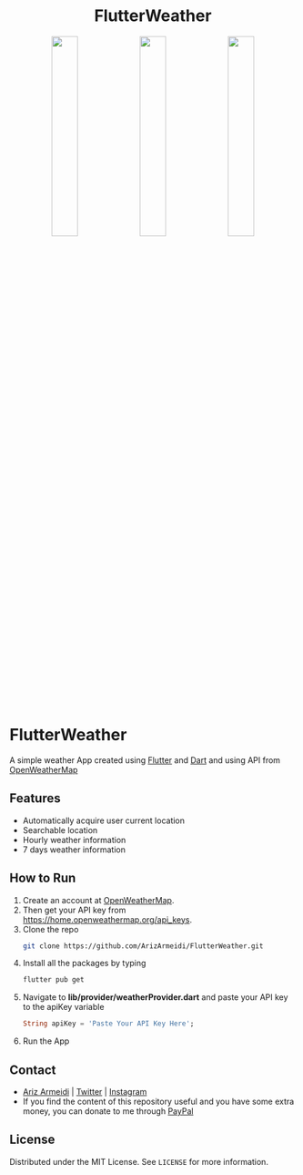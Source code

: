  <h1 align="center">FlutterWeather</h1>

<p align="center">
<img src="https://user-images.githubusercontent.com/60814961/109659665-7e5aec00-7b9a-11eb-96ae-e2c4b37f2e79.png" width="30%"></img> 
<img src="https://user-images.githubusercontent.com/60814961/109659671-7ef38280-7b9a-11eb-9d96-661bf673a58e.png" width="30%"></img> 
<img src="https://user-images.githubusercontent.com/60814961/109659678-8024af80-7b9a-11eb-8dd1-67620f39698e.png" width="30%"></img> 
</p>

# FlutterWeather

A simple weather App created using [Flutter](https://flutter.dev/) and [Dart](https://dart.dev/) and using API from [OpenWeatherMap](https://openweathermap.org/)

## Features
- Automatically acquire user current location
- Searchable location
- Hourly weather information
- 7 days weather information 

## How to Run
1. Create an account at [OpenWeatherMap](https://openweathermap.org/).
2. Then get your API key from https://home.openweathermap.org/api_keys.
3. Clone the repo
   ```sh
   git clone https://github.com/ArizArmeidi/FlutterWeather.git
   ```
4. Install all the packages by typing
   ```sh
   flutter pub get
   ```
5. Navigate to **lib/provider/weatherProvider.dart** and paste your API key to the apiKey variable
   ```dart
   String apiKey = 'Paste Your API Key Here';
   ```
6. Run the App

## Contact
- [Ariz Armeidi](https://github.com/ArizArmeidi/) | [Twitter](https://twitter.com/ArizArmeidi) | [Instagram](https://www.instagram.com/ariz.armeidi/)
- If you find the content of this repository useful and you have some extra money, you can donate to me through [PayPal](https://www.paypal.com/paypalme/arizarmeidi)

## License
Distributed under the MIT License. See `LICENSE` for more information.
